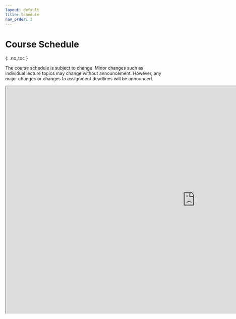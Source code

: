 ```yaml
---
layout: default
title: Schedule
nav_order: 3
---
```


# Course Schedule
{: .no_toc }

The course schedule is subject to change. Minor changes such as individual lecture topics may change without announcement. However, any major changes or changes to assignment deadlines will be announced.

<iframe src="https://docs.google.com/spreadsheets/d/e/2PACX-1vSExqlBkKZA6Vm0lsARtmdRoRwQhJYARKkul7HsMttaVzWJxUSi46iUgnSTutfUuRxkZEUAYSNWVAtr/pubhtml?gid=0&amp;single=true&amp;widget=true&amp;headers=false" width="1200" height="720"></iframe>
